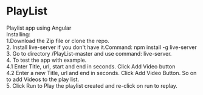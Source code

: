 # PlayList
Playlist app using Angular
<br>
Installing:<br>
1.Download the Zip file or clone the repo. <br>
2. Install live-server if you don't have it.Command: npm install -g live-server<br>
3. Go to directory /PlayList-master and use command: live-server.<br>
4. To test the app with example.<br>
 	4.1 Enter Title, url, start and end in seconds. Click Add Video button<br>
  	4.2 Enter a new Title, url and end in seconds. Click Add Video Button. So on to add Videos to the play list.<br>
5. Click Run to Play the playlist created and re-click on run to replay.<br>



